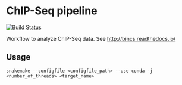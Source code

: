 # ChIP-Seq pipeline

[![Build Status](https://travis-ci.org/biocore-ntnu/chip_seq_pipeline.svg?branch=master)](https://travis-ci.org/biocore-ntnu/chip_seq_pipeline)

Workflow to analyze ChIP-Seq data. See http://bincs.readthedocs.io/

## Usage

`snakemake --configfile <configfile_path> --use-conda -j <number_of_threads> <target_name>`
